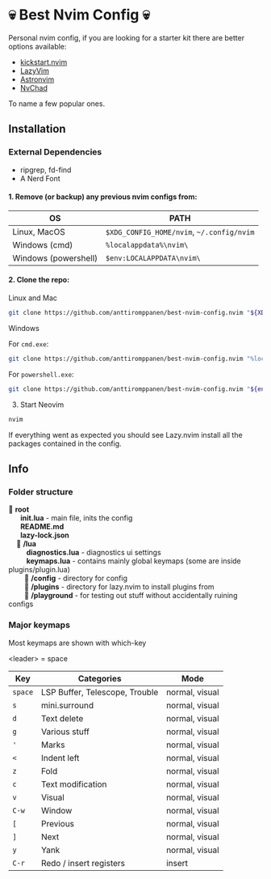 # 💀 Best Nvim Config 💀

Personal nvim config, if you are looking for a starter kit there are better options available:

- [kickstart.nvim](https://github.com/nvim-lua/kickstart.nvim)
- [LazyVim](https://github.com/LazyVim/LazyVim)
- [Astronvim](https://github.com/AstroNvim/AstroNvim)
- [NvChad](https://github.com/NvChad/NvChad)

To name a few popular ones.

## Installation

### External Dependencies

- ripgrep, fd-find
- A Nerd Font

#### 1. Remove (or backup) any previous nvim configs from:

| OS                   | PATH                                      |
| -------------------- | ----------------------------------------- |
| Linux, MacOS         | `$XDG_CONFIG_HOME/nvim`, `~/.config/nvim` |
| Windows (cmd)        | `%localappdata%\nvim\`                    |
| Windows (powershell) | `$env:LOCALAPPDATA\nvim\`                 |

#### 2. Clone the repo:

Linux and Mac

```bash
git clone https://github.com/anttiromppanen/best-nvim-config.nvim "${XDG_CONFIG_HOME:-$HOME/.config}"/nvim
```

Windows

For `cmd.exe`:

```bash
git clone https://github.com/anttiromppanen/best-nvim-config.nvim "%localappdata%\nvim"
```

For `powershell.exe`:

```bash
git clone https://github.com/anttiromppanen/best-nvim-config.nvim "${env:LOCALAPPDATA}\nvim"
```

3. Start Neovim

```bash
nvim
```

If everything went as expected you should see Lazy.nvim install all the packages contained in the config.

## Info

### Folder structure

📂 <b>root</b> <br />
&nbsp;&nbsp;&nbsp;&nbsp;&nbsp;&nbsp;<b>init.lua</b> - main file, inits the config <br />
&nbsp;&nbsp;&nbsp;&nbsp;&nbsp;&nbsp;<b>README.md</b> <br />
&nbsp;&nbsp;&nbsp;&nbsp;&nbsp;&nbsp;<b>lazy-lock.json</b> <br />
&nbsp;&nbsp;&nbsp;&nbsp;📂 <b>/lua</b> <br>
&nbsp;&nbsp;&nbsp;&nbsp;&nbsp;&nbsp;&nbsp;&nbsp;&nbsp;<b>diagnostics.lua</b> - diagnostics ui settings <br />
&nbsp;&nbsp;&nbsp;&nbsp;&nbsp;&nbsp;&nbsp;&nbsp;&nbsp;<b>keymaps.lua</b> - contains mainly global keymaps (some are inside plugins/plugin.lua) <br />
&nbsp;&nbsp;&nbsp;&nbsp;&nbsp;&nbsp;&nbsp;&nbsp;📂 <b>/config</b> - directory for config <br />
&nbsp;&nbsp;&nbsp;&nbsp;&nbsp;&nbsp;&nbsp;&nbsp;📂 <b>/plugins</b> - directory for lazy.nvim to install plugins from <br />
&nbsp;&nbsp;&nbsp;&nbsp;&nbsp;&nbsp;&nbsp;&nbsp;📂 <b>/playground</b> - for testing out stuff without accidentally ruining configs

### Major keymaps

Most keymaps are shown with which-key

\<leader> = space

| Key     | Categories                     | Mode           |
| ------- | ------------------------------ | -------------- |
| `space` | LSP Buffer, Telescope, Trouble | normal, visual |
| `s`     | mini.surround                  | normal, visual |
| `d`     | Text delete                    | normal, visual |
| `g`     | Various stuff                  | normal, visual |
| `'`     | Marks                          | normal, visual |
| `<`     | Indent left                    | normal, visual |
| `z`     | Fold                           | normal, visual |
| `c`     | Text modification              | normal, visual |
| `v`     | Visual                         | normal, visual |
| `C-w`   | Window                         | normal, visual |
| `[`     | Previous                       | normal, visual |
| `]`     | Next                           | normal, visual |
| `y`     | Yank                           | normal, visual |
| `C-r`   | Redo / insert registers        | insert         |
